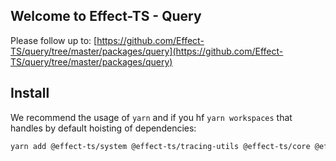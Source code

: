 ## Welcome to Effect-TS - Query

Please follow up to: [https://github.com/Effect-TS/query/tree/master/packages/query](https://github.com/Effect-TS/query/tree/master/packages/query)

## Install

We recommend the usage of `yarn` and if you hf `yarn workspaces` that handles by default hoisting of dependencies:

```sh
yarn add @effect-ts/system @effect-ts/tracing-utils @effect-ts/core @effect-ts/monocle @effect-ts/morphic @effect-ts/query fast-equals fast-check
```
